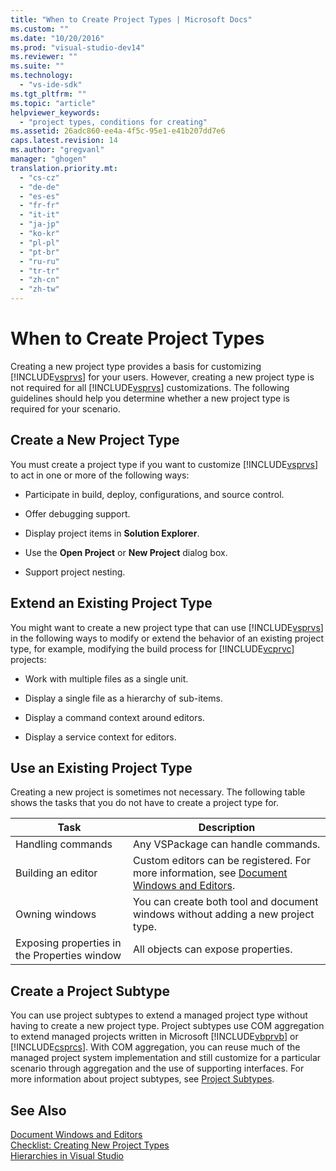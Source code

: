 ```yaml
---
title: "When to Create Project Types | Microsoft Docs"
ms.custom: ""
ms.date: "10/20/2016"
ms.prod: "visual-studio-dev14"
ms.reviewer: ""
ms.suite: ""
ms.technology: 
  - "vs-ide-sdk"
ms.tgt_pltfrm: ""
ms.topic: "article"
helpviewer_keywords: 
  - "project types, conditions for creating"
ms.assetid: 26adc860-ee4a-4f5c-95e1-e41b207dd7e6
caps.latest.revision: 14
ms.author: "gregvanl"
manager: "ghogen"
translation.priority.mt: 
  - "cs-cz"
  - "de-de"
  - "es-es"
  - "fr-fr"
  - "it-it"
  - "ja-jp"
  - "ko-kr"
  - "pl-pl"
  - "pt-br"
  - "ru-ru"
  - "tr-tr"
  - "zh-cn"
  - "zh-tw"
---
```

# When to Create Project Types
Creating a new project type provides a basis for customizing [!INCLUDE[vsprvs](../code-quality/includes/vsprvs_md.md)] for your users. However, creating a new project type is not required for all [!INCLUDE[vsprvs](../code-quality/includes/vsprvs_md.md)] customizations. The following guidelines should help you determine whether a new project type is required for your scenario.  
  
## Create a New Project Type  
 You must create a project type if you want to customize [!INCLUDE[vsprvs](../code-quality/includes/vsprvs_md.md)] to act in one or more of the following ways:  
  
-   Participate in build, deploy, configurations, and source control.  
  
-   Offer debugging support.  
  
-   Display project items in **Solution Explorer**.  
  
-   Use the **Open Project** or **New Project** dialog box.  
  
-   Support project nesting.  
  
## Extend an Existing Project Type  
 You might want to create a new project type that can use [!INCLUDE[vsprvs](../code-quality/includes/vsprvs_md.md)] in the following ways to modify or extend the behavior of an existing project type, for example, modifying the build process for [!INCLUDE[vcprvc](../code-quality/includes/vcprvc_md.md)] projects:  
  
-   Work with multiple files as a single unit.  
  
-   Display a single file as a hierarchy of sub-items.  
  
-   Display a command context around editors.  
  
-   Display a service context for editors.  
  
## Use an Existing Project Type  
 Creating a new project is sometimes not necessary. The following table shows the tasks that you do not have to create a project type for.  
  
|Task|Description|  
|----------|-----------------|  
|Handling commands|Any VSPackage can handle commands.|  
|Building an editor|Custom editors can be registered. For more information, see [Document Windows and Editors](http://msdn.microsoft.com/en-us/603625e1-62b6-413a-bc44-089346e166bc).|  
|Owning windows|You can create both tool and document windows without adding a new project type.|  
|Exposing properties in the Properties window|All objects can expose properties.|  
  
## Create a Project Subtype  
 You can use project subtypes to extend a managed project type without having to create a new project type. Project subtypes use COM aggregation to extend managed projects written in Microsoft [!INCLUDE[vbprvb](../code-quality/includes/vbprvb_md.md)] or [!INCLUDE[csprcs](../data-tools/includes/csprcs_md.md)]. With COM aggregation, you can reuse much of the managed project system implementation and  still customize for a particular scenario through aggregation and the use of supporting interfaces. For more information about project subtypes, see [Project Subtypes](../extensibility-internals/project-subtypes.md).  
  
## See Also  
 [Document Windows and Editors](http://msdn.microsoft.com/en-us/603625e1-62b6-413a-bc44-089346e166bc)   
 [Checklist: Creating New Project Types](../extensibility-internals/checklist--creating-new-project-types.md)   
 [Hierarchies in Visual Studio](../extensibility-internals/hierarchies-in-visual-studio.md)